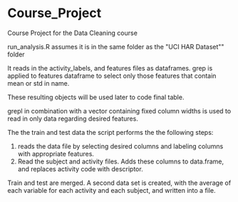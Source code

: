 # Course_Project
Course Project for the Data Cleaning course

run_analysis.R assumes it is in the same folder as the "UCI HAR Dataset"" folder

It reads in the activity_labels, and features files as dataframes. grep is applied to 
features dataframe to select only those features that contain mean or std in name. 

These resulting objects will be used later to code final table.

grepl in combination with a vector containing fixed column widths is used to read in only data
regarding desired features.

The the train and test data the script performs the the following steps:

1. reads the data file by selecting desired columns and labeling columns with appropriate features.
2. Read the subject and activity files. Adds these columns to data.frame, and replaces activity code with descriptor.

Train and test are merged.
A second data set is created, with the average of each variable for each activity and each subject, and written into a file.
